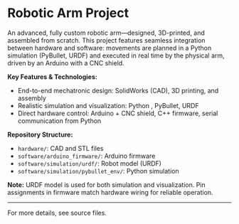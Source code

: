 # Robotic Arm Project

An advanced, fully custom robotic arm—designed, 3D-printed, and assembled from scratch. This project features seamless integration between hardware and software: movements are planned in a Python simulation (PyBullet, URDF) and executed in real time by the physical arm, driven by an Arduino with a CNC shield.

**Key Features & Technologies:**
- End-to-end mechatronic design: SolidWorks (CAD), 3D printing, and assembly
- Realistic simulation and visualization: Python , PyBullet, URDF
- Direct hardware control: Arduino + CNC shield, C++ firmware, serial communication from Python

**Repository Structure:**
- `hardware/`: CAD and STL files
- `software/arduino_firmware/`: Arduino firmware
- `software/simulation/urdf/`: Robot model (URDF)
- `software/simulation/pybullet_env/`: Python simulation

**Note:**
URDF model is used for both simulation and visualization. Pin assignments in firmware match hardware wiring for reliable operation.

---
For more details, see source files.
